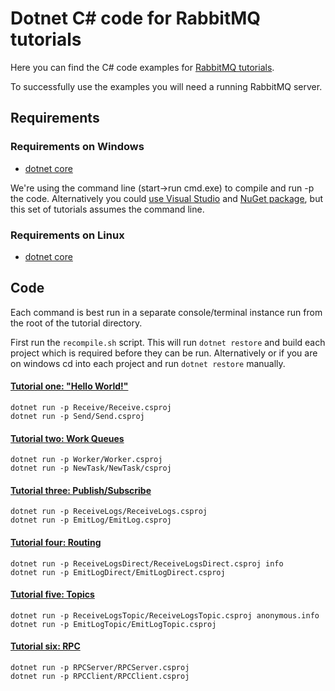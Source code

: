 # Dotnet C# code for RabbitMQ tutorials

Here you can find the C# code examples for [RabbitMQ
tutorials](http://www.rabbitmq.com/getstarted.html).

To successfully use the examples you will need a running RabbitMQ server.

## Requirements

### Requirements on Windows

* [dotnet core](https://www.microsoft.com/net/core)

We're using the command line (start->run cmd.exe) to
compile and run -p the code. Alternatively you could [use Visual Studio](https://github.com/rabbitmq/rabbitmq-tutorials/tree/master/dotnet-visual-studio) and [NuGet package](https://www.nuget.org/packages/RabbitMQ.Client/), but this set of tutorials assumes
the command line.

### Requirements on Linux

* [dotnet core](https://www.microsoft.com/net/core)

## Code

Each command is best run in a separate console/terminal instance run from the root
of the tutorial directory.

First run the `recompile.sh` script. This will run `dotnet restore` and build
each project which is required before they can be run. Alternatively or if you are
on windows cd into each project and run `dotnet restore` manually.

#### [Tutorial one: "Hello World!"](http://www.rabbitmq.com/tutorial-one-dotnet.html)

    dotnet run -p Receive/Receive.csproj
    dotnet run -p Send/Send.csproj

#### [Tutorial two: Work Queues](http://www.rabbitmq.com/tutorial-two-dotnet.html)

    dotnet run -p Worker/Worker.csproj
    dotnet run -p NewTask/NewTask/csproj

#### [Tutorial three: Publish/Subscribe](http://www.rabbitmq.com/tutorial-three-dotnet.html)

    dotnet run -p ReceiveLogs/ReceiveLogs.csproj
    dotnet run -p EmitLog/EmitLog.csproj

#### [Tutorial four: Routing](http://www.rabbitmq.com/tutorial-four-dotnet.html)

    dotnet run -p ReceiveLogsDirect/ReceiveLogsDirect.csproj info
    dotnet run -p EmitLogDirect/EmitLogDirect.csproj

#### [Tutorial five: Topics](http://www.rabbitmq.com/tutorial-five-dotnet.html)

    dotnet run -p ReceiveLogsTopic/ReceiveLogsTopic.csproj anonymous.info
    dotnet run -p EmitLogTopic/EmitLogTopic.csproj

#### [Tutorial six: RPC](http://www.rabbitmq.com/tutorial-six-dotnet.html)

    dotnet run -p RPCServer/RPCServer.csproj
    dotnet run -p RPCClient/RPCClient.csproj
